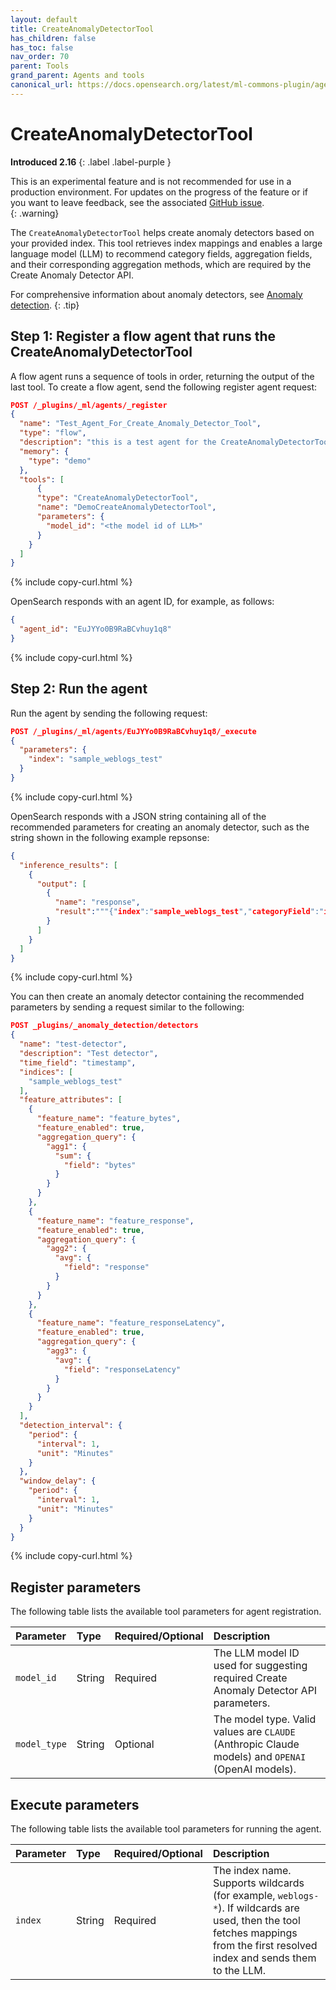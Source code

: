 ```yaml
---
layout: default
title: CreateAnomalyDetectorTool
has_children: false
has_toc: false
nav_order: 70
parent: Tools
grand_parent: Agents and tools
canonical_url: https://docs.opensearch.org/latest/ml-commons-plugin/agents-tools/tools/create-anomaly-detector/
---
```


<!-- vale off -->
# CreateAnomalyDetectorTool
**Introduced 2.16**
{: .label .label-purple }
<!-- vale on -->

This is an experimental feature and is not recommended for use in a production environment. For updates on the progress of the feature or if you want to leave feedback, see the associated [GitHub issue](https://github.com/opensearch-project/skills/issues/337).    
{: .warning}

The `CreateAnomalyDetectorTool` helps create anomaly detectors based on your provided index. This tool retrieves index mappings and enables a large language model (LLM) to recommend category fields, aggregation fields, and their corresponding aggregation methods, which are required by the Create Anomaly Detector API. 

For comprehensive information about anomaly detectors, see [Anomaly detection]({{site.url}}{{site.baseurl}}/observing-your-data/ad/index/).
{: .tip}

## Step 1: Register a flow agent that runs the CreateAnomalyDetectorTool

A flow agent runs a sequence of tools in order, returning the output of the last tool. To create a flow agent, send the following register agent request:

```json
POST /_plugins/_ml/agents/_register
{
  "name": "Test_Agent_For_Create_Anomaly_Detector_Tool",
  "type": "flow",
  "description": "this is a test agent for the CreateAnomalyDetectorTool",
  "memory": {
    "type": "demo"
  },
  "tools": [
      {
      "type": "CreateAnomalyDetectorTool",
      "name": "DemoCreateAnomalyDetectorTool",
      "parameters": {
        "model_id": "<the model id of LLM>"
      }
    }
  ]
}
```
{% include copy-curl.html %} 

OpenSearch responds with an agent ID, for example, as follows:

```json
{
  "agent_id": "EuJYYo0B9RaBCvhuy1q8"
}
```
{% include copy-curl.html %} 

## Step 2: Run the agent

Run the agent by sending the following request:

```json
POST /_plugins/_ml/agents/EuJYYo0B9RaBCvhuy1q8/_execute
{
  "parameters": {
    "index": "sample_weblogs_test"
  }
}
```
{% include copy-curl.html %} 

OpenSearch responds with a JSON string containing all of the recommended parameters for creating an anomaly detector, such as the string shown in the following example repsonse:

```json
{
  "inference_results": [
    {
      "output": [
        {
          "name": "response",
          "result":"""{"index":"sample_weblogs_test","categoryField":"ip.keyword","aggregationField":"bytes,response,responseLatency","aggregationMethod":"sum,avg,avg","dateFields":"utc_time,timestamp"}"""
        }
      ]
    }
  ]
}
```
{% include copy-curl.html %} 

You can then create an anomaly detector containing the recommended parameters by sending a request similar to the following: 

```json
POST _plugins/_anomaly_detection/detectors
{
  "name": "test-detector",
  "description": "Test detector",
  "time_field": "timestamp",
  "indices": [
    "sample_weblogs_test"
  ],
  "feature_attributes": [
    {
      "feature_name": "feature_bytes",
      "feature_enabled": true,
      "aggregation_query": {
        "agg1": {
          "sum": {
            "field": "bytes"
          }
        }
      }
    },
    {
      "feature_name": "feature_response",
      "feature_enabled": true,
      "aggregation_query": {
        "agg2": {
          "avg": {
            "field": "response"
          }
        }
      }
    },
    {
      "feature_name": "feature_responseLatency",
      "feature_enabled": true,
      "aggregation_query": {
        "agg3": {
          "avg": {
            "field": "responseLatency"
          }
        }
      }
    }
  ],
  "detection_interval": {
    "period": {
      "interval": 1,
      "unit": "Minutes"
    }
  },
  "window_delay": {
    "period": {
      "interval": 1,
      "unit": "Minutes"
    }
  }
}
```
{% include copy-curl.html %} 

## Register parameters

The following table lists the available tool parameters for agent registration.

Parameter	| Type | Required/Optional | Description	
:--- | :--- | :--- | :---
`model_id` | String | Required | The LLM model ID used for suggesting required Create Anomaly Detector API parameters.
`model_type` | String | Optional | The model type. Valid values are `CLAUDE` (Anthropic Claude models) and `OPENAI` (OpenAI models). 

## Execute parameters

The following table lists the available tool parameters for running the agent.

Parameter	| Type | Required/Optional | Description	
:--- | :--- | :--- | :---
`index` | String | Required | The index name. Supports wildcards (for example, `weblogs-*`). If wildcards are used, then the tool fetches mappings from the first resolved index and sends them to the LLM. 

